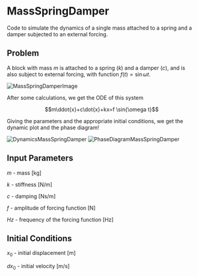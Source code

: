 # MassSpringDamper
Code to simulate the dynamics of a single mass attached to a spring and a damper subjected to an external forcing.

## Problem

A block with mass $m$ is attached to a spring ($k$) and a damper ($c$), and is also subject to external forcing, with function $f(t)=\sin{\omega t}$. 

![MassSpringDamperImage](https://github.com/user-attachments/assets/ce52353e-9520-4ec6-add0-d2e105a9f76a)

After some calculations, we get the ODE of this system  

$$m\ddot{x}+c\dot{x}+kx=f \sin{\omega t}$$

Giving the parameters and the appropriate initial conditions, we get the dynamic plot and the phase diagram!

![DynamicsMassSpringDamper](https://github.com/user-attachments/assets/c770c119-5046-4147-8922-9162c921a231)
![PhaseDiagramMassSpringDamper](https://github.com/user-attachments/assets/9412d762-f5bd-4918-a472-10396c5aa56a)

## Input Parameters

$m$ - mass [kg]

$k$ - stiffness [N/m]

$c$ - damping [Ns/m]

$f$ - amplitude of forcing function [N]

$Hz$ - frequency of the forcing function [Hz]

## Initial Conditions

$x_{0}$ - initial displacement [m]

$dx_{0}$ - initial velocity [m/s]
